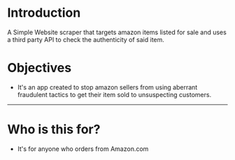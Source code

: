# Introduction

A Simple Website scraper that targets amazon items listed for sale and uses a third party API to check the authenticity of said item.

# Objectives

- It's an app created to stop amazon sellers from using aberrant fraudulent tactics to get their item sold to unsuspecting customers.

---

# Who is this for? 

- It's for anyone who orders from Amazon.com

